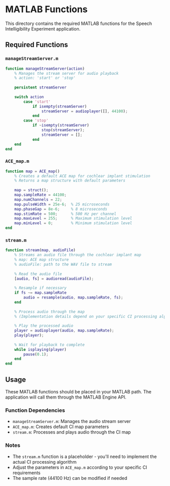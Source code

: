 # MATLAB Functions

This directory contains the required MATLAB functions for the Speech Intelligibility Experiment application.

## Required Functions

### `manageStreamServer.m`
```matlab
function manageStreamServer(action)
    % Manages the stream server for audio playback
    % action: 'start' or 'stop'
    
    persistent streamServer
    
    switch action
        case 'start'
            if isempty(streamServer)
                streamServer = audioplayer([], 44100);
            end
        case 'stop'
            if ~isempty(streamServer)
                stop(streamServer);
                streamServer = [];
            end
    end
end
```

### `ACE_map.m`
```matlab
function map = ACE_map()
    % Creates a default ACE map for cochlear implant stimulation
    % Returns a map structure with default parameters
    
    map = struct();
    map.sampleRate = 44100;
    map.numChannels = 22;
    map.pulseWidth = 25e-6;  % 25 microseconds
    map.phaseGap = 8e-6;     % 8 microseconds
    map.stimRate = 500;      % 500 Hz per channel
    map.maxLevel = 255;      % Maximum stimulation level
    map.minLevel = 0;        % Minimum stimulation level
end
```

### `stream.m`
```matlab
function stream(map, audioFile)
    % Streams an audio file through the cochlear implant map
    % map: ACE map structure
    % audioFile: path to the WAV file to stream
    
    % Read the audio file
    [audio, fs] = audioread(audioFile);
    
    % Resample if necessary
    if fs ~= map.sampleRate
        audio = resample(audio, map.sampleRate, fs);
    end
    
    % Process audio through the map
    % (Implementation details depend on your specific CI processing algorithm)
    
    % Play the processed audio
    player = audioplayer(audio, map.sampleRate);
    play(player);
    
    % Wait for playback to complete
    while isplaying(player)
        pause(0.1);
    end
end
```

## Usage

These MATLAB functions should be placed in your MATLAB path. The application will call them through the MATLAB Engine API.

### Function Dependencies
- `manageStreamServer.m`: Manages the audio stream server
- `ACE_map.m`: Creates default CI map parameters
- `stream.m`: Processes and plays audio through the CI map

### Notes
- The `stream.m` function is a placeholder - you'll need to implement the actual CI processing algorithm
- Adjust the parameters in `ACE_map.m` according to your specific CI requirements
- The sample rate (44100 Hz) can be modified if needed 
